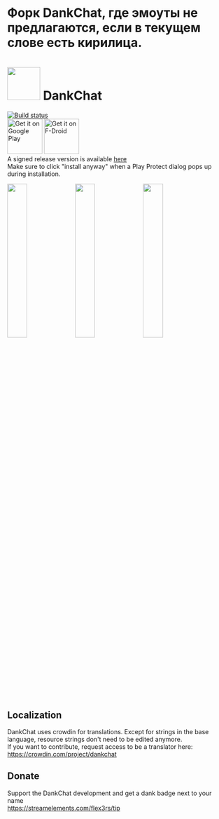 # Форк DankChat, где эмоуты не предлагаются, если в текущем слове есть кирилица.

# <img src="https://user-images.githubusercontent.com/85196642/153115305-e39f854d-6dc9-4975-a60b-653f6ecc87df.png" height="75"> DankChat

[![Build status](https://github.com/flex3r/DankChat/workflows/Android%20CI/badge.svg)](https://github.com/flex3r/DankChat/actions)  
[<img src="https://play.google.com/intl/en_us/badges/images/generic/en_badge_web_generic.png" alt="Get it on Google Play" height="80">](https://play.google.com/store/apps/details?id=com.flxrs.dankchat)
[<img src="https://fdroid.gitlab.io/artwork/badge/get-it-on.png" alt="Get it on F-Droid" height="80">](https://f-droid.org/packages/com.flxrs.dankchat)  
A signed release version is available [here](https://github.com/flex3r/DankChat/releases/tag/release)  
Make sure to click "install anyway" when a Play Protect dialog pops up during installation.   

<img src="fastlane/metadata/android/en-US/images/phoneScreenshots/screen1.png" width="30%"/> <img src="fastlane/metadata/android/en-US/images/phoneScreenshots/screen2.png" width="30%"/> <img src="fastlane/metadata/android/en-US/images/phoneScreenshots/screen4.png" width="30%"/>

## Localization
DankChat uses crowdin for translations. Except for strings in the base language, resource strings don't need to be edited anymore.  
If you want to contribute, request access to be a translator here: https://crowdin.com/project/dankchat

## Donate
Support the DankChat development and get a dank badge next to your name  
https://streamelements.com/flex3rs/tip
